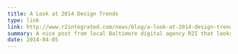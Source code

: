```yaml
---
title: A Look at 2014 Design Trends
type: link
link: http://www.r2integrated.com/news/blog/a-look-at-2014-design-trends
summary: A nice post from local Baltimore digital agency R2I that looks at what's coming up this year in web design and UX.
date: 2014-04-05
---
```


